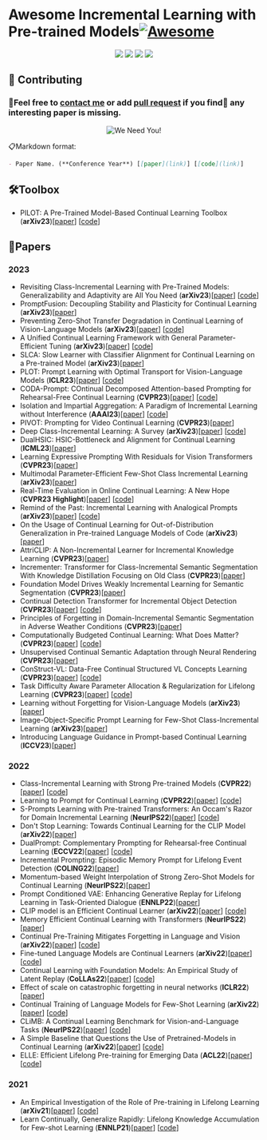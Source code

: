 # Awesome Incremental Learning with Pre-trained Models[![Awesome](https://awesome.re/badge.svg)](https://awesome.re)

<p align="center">
    <a href=""><img src="https://img.shields.io/badge/AILpapers-v1.0-orange"></a>
    <a href=""><img
src="https://img.shields.io/github/stars/sun-hailong/Awesome-Incremental-Learning-with-Pre-trained-Model?style=social"></a>
	<a href=""><img src="https://hits.seeyoufarm.com/api/count/incr/badge.svg?url=https%3A%2F%2Fgithub.com%2Fsun-hailong%2FAwesome-Incremental-Learning-with-Pre-trained-Model&count_bg=%2379C83D&title_bg=%23555555&icon=&icon_color=%23E7E7E7&title=hits&edge_flat=false"></a>
	<a href=""><img src="https://img.shields.io/github/last-commit/sun-hailong/Awesome-Incremental-Learning-with-Pre-trained-Models"></a>
</p>

## 🤗 Contributing
### 🚀Feel free to [contact me]() or add [pull request](https://github.com/sun-hailong/Awesome-Incremental-Learning-with-Pre-trained-Model/pulls) if you find👀 any interesting paper is missing.

<p align="center">
  <img src="http://cdn1.sportngin.com/attachments/news_article/7269/5172/needyou_small.jpg" alt="We Need You!">
</p>

📋Markdown format:
```markdown
- Paper Name. (**Conference Year**) [[paper](link)] [[code](link)]
```

## 🛠️Toolbox
- PILOT: A Pre-Trained Model-Based Continual Learning Toolbox (**arXiv23**)[[paper](https://arxiv.org/abs/2309.07117)] [[code](https://github.com/sun-hailong/LAMDA-PILOT)]

## 📑Papers

### 2023
- Revisiting Class-Incremental Learning with Pre-Trained Models: Generalizability and Adaptivity are All You Need (**arXiv23**)[[paper](https://arxiv.org/abs/2303.07338)] [[code](https://github.com/zhoudw-zdw/RevisitingCIL)]
- PromptFusion: Decoupling Stability and Plasticity for Continual Learning (**arXiv23**)[[paper](https://arxiv.org/abs/2303.07223)]
- Preventing Zero-Shot Transfer Degradation in Continual Learning of Vision-Language Models (**arXiv23**)[[paper](https://arxiv.org/abs/2303.06628)] [[code](https://github.com/Thunderbeee/ZSCL)]
- A Unified Continual Learning Framework with General Parameter-Efficient Tuning (**arXiv23**)[[paper](https://arxiv.org/abs/2303.10070)] [[code](https://github.com/gqk/LAE)]
- SLCA: Slow Learner with Classifier Alignment for Continual Learning on a Pre-trained Model (**arXiv23**)[[paper](https://arxiv.org/abs/2303.05118)]
- PLOT: Prompt Learning with Optimal Transport for Vision-Language Models (**ICLR23**)[[paper](https://arxiv.org/abs/2210.01253)] [[code](https://github.com/CHENGY12/PLOT)]
- CODA-Prompt: COntinual Decomposed Attention-based Prompting for Rehearsal-Free Continual Learning (**CVPR23**)[[paper](https://arxiv.org/abs/2211.13218)] [[code](https://github.com/GT-RIPL/CODA-Prompt)]
- Isolation and Impartial Aggregation: A Paradigm of Incremental Learning without Interference (**AAAI23**)[[paper](https://arxiv.org/abs/2211.15969)] [[code](https://github.com/iamwangyabin/ESN)]
- PIVOT: Prompting for Video Continual Learning (**CVPR23**)[[paper](https://arxiv.org/abs/2212.04842)]
- Deep Class-Incremental Learning: A Survey (**arXiv23**)[[paper](https://arxiv.org/abs/2302.03648)] [[code](https://github.com/zhoudw-zdw/CIL_Survey)]
- DualHSIC: HSIC-Bottleneck and Alignment for Continual Learning (**ICML23**)[[paper](https://arxiv.org/abs/2305.00380)]
- Learning Expressive Prompting With Residuals for Vision Transformers (**CVPR23**)[[paper](https://arxiv.org/abs/2303.15591)]
- Multimodal Parameter-Efficient Few-Shot Class Incremental Learning (**arXiv23**)[[paper](https://arxiv.org/abs/2303.04751)]
- Real-Time Evaluation in Online Continual Learning: A New Hope (**CVPR23 Highlight**)[[paper](https://arxiv.org/abs/2302.01047)] [[code](https://github.com/Yasir-Ghunaim/RealtimeOCL)]
- Remind of the Past: Incremental Learning with Analogical Prompts (**arXiv23**)[[paper](https://arxiv.org/abs/2303.13898)] [[code](https://github.com/ZhihengCV/A-Prompts)]
- On the Usage of Continual Learning for Out-of-Distribution Generalization in Pre-trained Language Models of Code (**arXiv23**)[[paper](https://arxiv.org/abs/2305.04106)]
- AttriCLIP: A Non-Incremental Learner for Incremental Knowledge Learning (**CVPR23**)[[paper](https://openaccess.thecvf.com/content/CVPR2023/papers/Wang_AttriCLIP_A_Non-Incremental_Learner_for_Incremental_Knowledge_Learning_CVPR_2023_paper.pdf)]
- Incrementer: Transformer for Class-Incremental Semantic Segmentation With Knowledge Distillation Focusing on Old Class (**CVPR23**)[[paper](https://openaccess.thecvf.com/content/CVPR2023/papers/Shang_Incrementer_Transformer_for_Class-Incremental_Semantic_Segmentation_With_Knowledge_Distillation_Focusing_CVPR_2023_paper.pdf)]
- Foundation Model Drives Weakly Incremental Learning for Semantic Segmentation (**CVPR23**)[[paper](https://openaccess.thecvf.com/content/CVPR2023/papers/Yu_Foundation_Model_Drives_Weakly_Incremental_Learning_for_Semantic_Segmentation_CVPR_2023_paper.pdf)]
- Continual Detection Transformer for Incremental Object Detection (**CVPR23**)[[paper](https://openaccess.thecvf.com/content/CVPR2023/papers/Liu_Continual_Detection_Transformer_for_Incremental_Object_Detection_CVPR_2023_paper.pdf)] [[code](https://github.com/yaoyao-liu/CL-DETR)]
- Principles of Forgetting in Domain-Incremental Semantic Segmentation in Adverse Weather Conditions (**CVPR23**)[[paper](https://openaccess.thecvf.com/content/CVPR2023/papers/Kalb_Principles_of_Forgetting_in_Domain-Incremental_Semantic_Segmentation_in_Adverse_Weather_CVPR_2023_paper.pdf)]
- Computationally Budgeted Continual Learning: What Does Matter? (**CVPR23**)[[paper](https://openaccess.thecvf.com/content/CVPR2023/papers/Prabhu_Computationally_Budgeted_Continual_Learning_What_Does_Matter_CVPR_2023_paper.pdf)] [[code](https://github.com/drimpossible/BudgetCL)]
- Unsupervised Continual Semantic Adaptation through Neural Rendering (**CVPR23**)[[paper](https://openaccess.thecvf.com/content/CVPR2023/papers/Liu_Unsupervised_Continual_Semantic_Adaptation_Through_Neural_Rendering_CVPR_2023_paper.pdf)]
- ConStruct-VL: Data-Free Continual Structured VL Concepts Learning (**CVPR23**)[[paper](https://openaccess.thecvf.com/content/CVPR2023/papers/Smith_ConStruct-VL_Data-Free_Continual_Structured_VL_Concepts_Learning_CVPR_2023_paper.pdf)] [[code](https://github.com/jamessealesmith/ConStruct-VL)]
- Task Difficulty Aware Parameter Allocation & Regularization for Lifelong Learning (**CVPR23**)[[paper](https://openaccess.thecvf.com/content/CVPR2023/papers/Brahma_A_Probabilistic_Framework_for_Lifelong_Test-Time_Adaptation_CVPR_2023_paper.pdf)] [[code](https://github.com/dhanajitb/petal)]
- Learning without Forgetting for Vision-Language Models (**arXiv23**)[[paper](https://arxiv.org/abs/2305.19270)]
- Image-Object-Specific Prompt Learning for Few-Shot Class-Incremental Learning (**arXiv23**)[[paper](https://arxiv.org/abs/2309.02833)]
- Introducing Language Guidance in Prompt-based Continual Learning (**ICCV23**)[[paper](https://arxiv.org/abs/2308.15827)]


### 2022
- Class-Incremental Learning with Strong Pre-trained Models (**CVPR22**)[[paper](https://arxiv.org/abs/2204.03634)] [[code](https://github.com/amazon-science/sp-cil)]
- Learning to Prompt for Continual Learning (**CVPR22**)[[paper](https://arxiv.org/abs/2112.08654)] [[code](https://github.com/google-research/l2p)]
- S-Prompts Learning with Pre-trained Transformers: An Occam's Razor for Domain Incremental Learning (**NeurIPS22**)[[paper](https://arxiv.org/abs/2207.12819)] [[code]( https://github.com/iamwangyabin/S-Prompts)]
- Don't Stop Learning: Towards Continual Learning for the CLIP Model (**arXiv22**)[[paper](https://arxiv.org/abs/2207.09248)]
- DualPrompt: Complementary Prompting for Rehearsal-free Continual Learning (**ECCV22**)[[paper](https://arxiv.org/abs/2204.04799)] [[code](https://github.com/google-research/l2p)]
- Incremental Prompting: Episodic Memory Prompt for Lifelong Event Detection (**COLING22**)[[paper](https://arxiv.org/abs/2204.07275)]
- Momentum-based Weight Interpolation of Strong Zero-Shot Models for Continual Learning (**NeurIPS22**)[[paper](https://arxiv.org/abs/2211.03186)]
- Prompt Conditioned VAE: Enhancing Generative Replay for Lifelong Learning in Task-Oriented Dialogue (**ENNLP22**)[[paper](https://arxiv.org/abs/2210.07783)]
- CLIP model is an Efficient Continual Learner (**arXiv22**)[[paper](https://arxiv.org/abs/2210.03114)] [[code](https://github.com/vgthengane/Continual-CLIP)]
- Memory Efficient Continual Learning with Transformers (**NeurIPS22**)[[paper](https://arxiv.org/abs/2203.04640)]
- Continual Pre-Training Mitigates Forgetting in Language and Vision (**arXiv22**)[[paper](https://arxiv.org/abs/2205.09357)] [[code](https://github.com/AndreaCossu/continual-pretraining-nlp-vision)]
- Fine-tuned Language Models are Continual Learners (**arXiv22**)[[paper](https://arxiv.org/abs/2205.12393)] [[code](https://github.com/ThomasScialom/T0_continual_learning)]
- Continual Learning with Foundation Models: An Empirical Study of Latent Replay (**CoLLAs22**)[[paper](https://arxiv.org/abs/2205.00329)] [[code](https://github.com/oleksost/latent_CL)]
- Effect of scale on catastrophic forgetting in neural networks (**ICLR22**)[[paper](https://openreview.net/pdf?id=GhVS8_yPeEa)]
- Continual Training of Language Models for Few-Shot Learning (**arXiv22**)[[paper](https://arxiv.org/abs/2210.05549)] [[code](https://github.com/UIC-Liu-Lab/CPT)]
- CLiMB: A Continual Learning Benchmark for Vision-and-Language Tasks (**NeurIPS22**)[[paper](https://arxiv.org/abs/2206.09059)] [[code](https://github.com/GLAMOR-USC/CLiMB)]
- A Simple Baseline that Questions the Use of Pretrained-Models in Continual Learning (**arXiv22**)[[paper](https://arxiv.org/abs/2210.04428)] [[code](https://github.com/UIC-Liu-Lab/CPT)]
- ELLE: Efficient Lifelong Pre-training for Emerging Data (**ACL22**)[[paper](https://arxiv.org/abs/2203.06311)] [[code](https://github.com/thunlp/ELLE)]


### 2021
- An Empirical Investigation of the Role of Pre-training in Lifelong Learning (**arXiv21**)[[paper](https://arxiv.org/abs/2112.09153)] [[code](https://github.com/sanketvmehta/lifelong-learning-pretraining-and-sam)]
- Learn Continually, Generalize Rapidly: Lifelong Knowledge Accumulation for Few-shot Learning (**ENNLP21**)[[paper](https://arxiv.org/abs/2104.08808)] [[code](https://github.com/INK-USC/CLIF)]